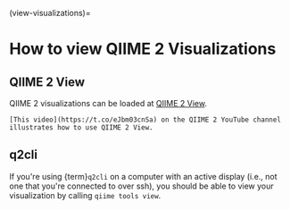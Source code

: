 (view-visualizations)=
# How to view QIIME 2 Visualizations

## QIIME 2 View

QIIME 2 visualizations can be loaded at [QIIME 2 View](https://view.qiime2.org).

```{admonition} Video
[This video](https://t.co/eJbm03cnSa) on the QIIME 2 YouTube channel illustrates how to use QIIME 2 View.
```

## q2cli

If you're using {term}`q2cli` on a computer with an active display (i.e., not one that you're connected to over ssh), you should be able to view your visualization by calling `qiime tools view`.
